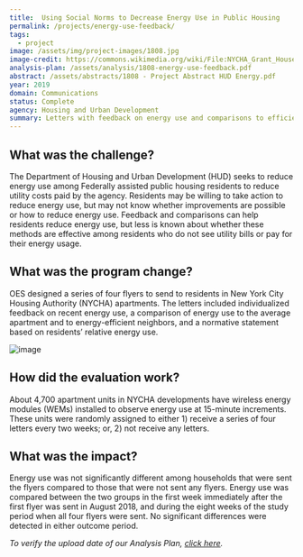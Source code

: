```yaml
---
title:  Using Social Norms to Decrease Energy Use in Public Housing
permalink: /projects/energy-use-feedback/
tags: 
  - project  
image: /assets/img/project-images/1808.jpg  
image-credit: https://commons.wikimedia.org/wiki/File:NYCHA_Grant_Houses_WTM3_The_Fixers_0021.jpg 
analysis-plan: /assets/analysis/1808-energy-use-feedback.pdf
abstract: /assets/abstracts/1808 - Project Abstract HUD Energy.pdf
year: 2019  
domain: Communications
status: Complete
agency: Housing and Urban Development
summary: Letters with feedback on energy use and comparisons to efficient neighbors did not reduce energy use among public housing residents
---
```


## What was the challenge?

The Department of Housing and Urban Development (HUD) seeks to reduce energy use among Federally assisted public housing residents to reduce utility costs paid by the agency. Residents may be willing to take action to reduce energy use, but may not know whether improvements are possible or how to reduce energy use. Feedback and comparisons can help residents reduce energy use, but less is known about whether these methods are effective among residents who do not see utility bills or pay for their energy usage.

## What was the program change?

OES designed a series of four flyers to send to residents in New York City Housing Authority (NYCHA) apartments. The letters included individualized feedback on recent energy use, a comparison of energy use to the average apartment and to energy-efficient neighbors, and a normative statement based on residents’ relative energy use.

![image]({{site.baseurl}}/assets/img/project-images/1808-letter.png)

## How did the evaluation work?

About 4,700 apartment units in NYCHA developments have wireless energy modules (WEMs) installed to observe energy use at 15-minute increments. These units were randomly assigned to either 1) receive a series of four letters every two weeks; or, 2) not receive any letters.  

## What was the impact?

Energy use was not significantly different among households that were sent the flyers compared to those that were not sent any flyers. Energy use was compared between the two groups in the first week immediately after the first flyer was sent in August 2018, and during the eight weeks of the study period when all four flyers were sent. No significant differences were detected in either outcome period.

<i>To verify the upload date of our Analysis Plan, <a href="https://github.com/gsa-oes/office-of-evaluation-sciences/commits/master/assets/analysis/1808-energy-use-feedback.pdf">click here</a>.</i>
